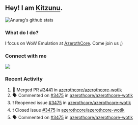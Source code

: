## Hey! I am [Kitzunu](https://Github.com/Kitzunu).

![Anurag's github stats](https://github-readme-stats.kitzunu.vercel.app/api?username=Kitzunu&show_icons=true)

### What do I do?

I focus on WoW Emulation at [AzerothCore](https://Github.com/AzerothCore). Come join us ;)

### Connect with me
[![](https://img.shields.io/badge/AzerothCore%20Discord-Connect%20with%20me!-green)](https://discord.com/invite/gkt4y2x)

### Recent Activity

<!--START_SECTION:activity-->
1. 🎉 Merged PR [#3441](https://github.com//azerothcore/azerothcore-wotlk/pull/3441) in [azerothcore/azerothcore-wotlk](https://github.com//azerothcore/azerothcore-wotlk)
2. 🗣 Commented on [#3475](https://github.com//azerothcore/azerothcore-wotlk/issues/3475) in [azerothcore/azerothcore-wotlk](https://github.com//azerothcore/azerothcore-wotlk)
3. ❗️ Reopened issue [#3475](https://github.com//azerothcore/azerothcore-wotlk/issues/3475) in [azerothcore/azerothcore-wotlk](https://github.com//azerothcore/azerothcore-wotlk)
4. ❗️ Closed issue [#3475](https://github.com//azerothcore/azerothcore-wotlk/issues/3475) in [azerothcore/azerothcore-wotlk](https://github.com//azerothcore/azerothcore-wotlk)
5. 🗣 Commented on [#3475](https://github.com//azerothcore/azerothcore-wotlk/issues/3475) in [azerothcore/azerothcore-wotlk](https://github.com//azerothcore/azerothcore-wotlk)
<!--END_SECTION:activity-->
